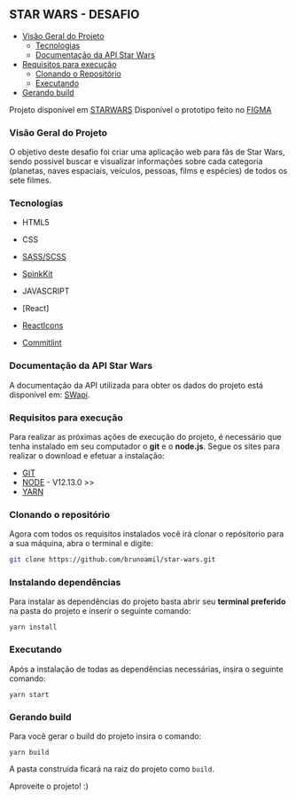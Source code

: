 
## STAR WARS - DESAFIO

- [Visão Geral do Projeto](#visão-geral-do-projeto)
  - [Tecnologias](#tecnologias)
  - [Documentação da API Star Wars](#documentação-api-star-wars)
- [Requisitos para execução](#requisitos-para-execução)
  - [Clonando o Repositório](#clonando-o-repositório)
  - [Executando](#executando)
- [Gerando build](#gerando-build)


Projeto disponível em [STARWARS](http://nettlify.com)
Disponível o prototipo feito no [FIGMA](https://www.figma.com/file/nrO7g1DDI5tonaczfSaA7J/STAR-WARS?node-id=61%3A79)

### Visão Geral do Projeto
O objetivo deste desafio foi criar uma aplicação web para fãs de Star Wars, sendo possivel buscar e visualizar informações sobre cada categoria (planetas, naves espaciais, veículos, pessoas, films e espécies) de todos os sete filmes. 

### Tecnologias
- HTML5

- CSS
 - [SASS/SCSS](https://sass-lang.com/)
 - [SpinkKit](https://www.npmjs.com/package/react-spinkit)

- JAVASCRIPT 
 - [React]
 - [ReactIcons](https://react-icons.github.io/react-icons/)
 - [Commitlint](https://github.com/conventional-changelog/commitlint)


### Documentação da API Star Wars
A documentação da API utilizada para obter os dados do projeto está disponível em: [SWapi](https://swapi.dev/).


### Requisitos para execução

Para realizar as próximas ações de execução do projeto, é necessário que tenha instalado em seu computador o **git** e o **node.js**. Segue os sites para realizar o download e efetuar a instalação:
  - [GIT](https://git-scm.com/)
  - [NODE](https://nodejs.org/en/) - V12.13.0 >>
  - [YARN](https://yarnpkg.com/)

### Clonando o repositório
Agora com todos os requisitos instalados você irá clonar o repósitorio para a sua máquina, abra o terminal e digite:

``` bash
git clone https://github.com/brunoamil/star-wars.git
```
### Instalando dependências
Para instalar as dependências do projeto basta abrir seu **terminal preferido** na pasta do projeto e inserir o seguinte comando:
```prompt
yarn install
```
### Executando
Após a instalação de todas as dependências necessárias, insira o seguinte comando: 
```prompt
yarn start
```
### Gerando build
Para você gerar o build do projeto insira o comando:
```prompt
yarn build
```
A pasta construida ficará na raiz do projeto como `build`.

Aproveite o projeto! :) 